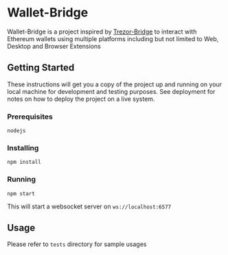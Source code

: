 # Wallet-Bridge

Wallet-Bridge is a project inspired by [Trezor-Bridge](https://github.com/trezor/trezord-go) to interact with Ethereum wallets using multiple platforms including but not limited to Web, Desktop and Browser Extensions

## Getting Started

These instructions will get you a copy of the project up and running on your local machine for development and testing purposes. See deployment for notes on how to deploy the project on a live system.

### Prerequisites
```
nodejs
```

### Installing

```
npm install
```

### Running

```
npm start
```

This will start a websocket server on `ws://localhost:6577`

## Usage
Please refer to `tests` directory for sample usages 
